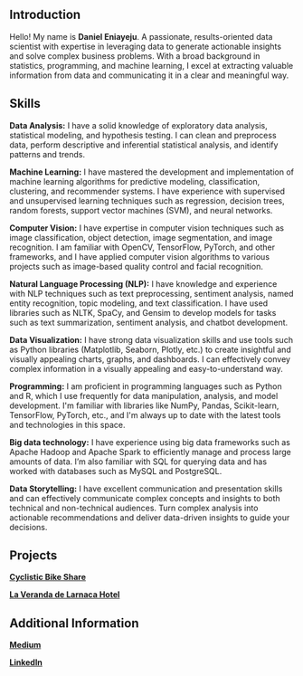 ## **Introduction**

Hello! My name is **Daniel Eniayeju**. A passionate, results-oriented data scientist with expertise in leveraging data to generate actionable insights and solve complex business problems. With a broad background in statistics, programming, and machine learning, I excel at extracting valuable information from data and communicating it in a clear and meaningful way. 

## **Skills**

**Data Analysis:** I have a solid knowledge of exploratory data analysis, statistical modeling, and hypothesis testing. I can clean and preprocess data, perform descriptive and inferential statistical analysis, and identify patterns and trends. 

**Machine Learning:** I have mastered the development and implementation of machine learning algorithms for predictive modeling, classification, clustering, and recommender systems. I have experience with supervised and unsupervised learning techniques such as regression, decision trees, random forests, support vector machines (SVM), and neural networks. 

**Computer Vision:** I have expertise in computer vision techniques such as image classification, object detection, image segmentation, and image recognition. I am familiar with OpenCV, TensorFlow, PyTorch, and other frameworks, and I have applied computer vision algorithms to various projects such as image-based quality control and facial recognition.

**Natural Language Processing (NLP):**
I have knowledge and experience with NLP techniques such as text preprocessing, sentiment analysis, named entity recognition, topic modeling, and text classification. I have used libraries such as NLTK, SpaCy, and Gensim to develop models for tasks such as text summarization, sentiment analysis, and chatbot development.

**Data Visualization:**
I have strong data visualization skills and use tools such as Python libraries (Matplotlib, Seaborn, Plotly, etc.) to create insightful and visually appealing charts, graphs, and dashboards. I can effectively convey complex information in a visually appealing and easy-to-understand way.

**Programming:**
I am proficient in programming languages such as Python and R, which I use frequently for data manipulation, analysis, and model development. I'm familiar with libraries like NumPy, Pandas, Scikit-learn, TensorFlow, PyTorch, etc., and I'm always up to date with the latest tools and technologies in this space.

**Big data technology:**
I have experience using big data frameworks such as Apache Hadoop and Apache Spark to efficiently manage and process large amounts of data. I’m also familiar with SQL for querying data and has worked with databases such as MySQL and PostgreSQL.

**Data Storytelling:**
I have excellent communication and presentation skills and can effectively communicate complex concepts and insights to both technical and non-technical audiences. Turn complex analysis into actionable recommendations and deliver data-driven insights to guide your decisions. 

## **Projects**
[**Cyclistic Bike Share**](https://github.com/eniayejudaniel/Riding-the-Wave-of-Success-Strategies-for-Cyclistic-Bike-Share)

[**La Veranda de Larnaca Hotel**](https://github.com/eniayejudaniel/La-Veranda-Hotel-Customer-Reviews-)

## **Additional Information**
[**Medium**](https://medium.com/@delonisnr)

[**LinkedIn**](https://www.linkedin.com/in/daniel-eniayeju-802740167/)
